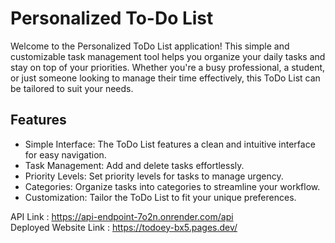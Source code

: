 # Personalized To-Do List

Welcome to the Personalized ToDo List application! This simple and customizable task management tool helps you organize your daily tasks and stay on top of your priorities. Whether you're a busy professional, a student, or just someone looking to manage their time effectively, this ToDo List can be tailored to suit your needs.

## Features
- Simple Interface: The ToDo List features a clean and intuitive interface for easy navigation.
- Task Management: Add and delete tasks effortlessly.
- Priority Levels: Set priority levels for tasks to manage urgency.
- Categories: Organize tasks into categories to streamline your workflow.
- Customization: Tailor the ToDo List to fit your unique preferences.

API Link : https://api-endpoint-7o2n.onrender.com/api <br>
Deployed Website Link : https://todoey-bx5.pages.dev/
